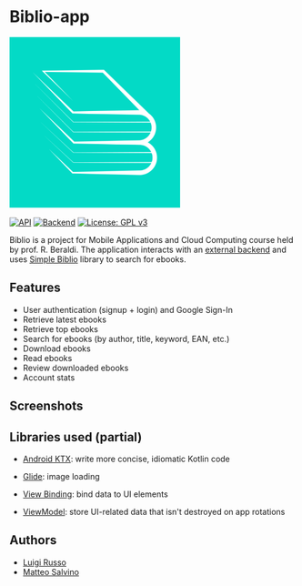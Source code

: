 # Biblio-app
<img width="300" src="app/src/main/icon_launcher-playstore.png">

[![API](https://img.shields.io/badge/API-21%2B-brightgreen.svg?style=flat)](https://android-arsenal.com/api?level=21)
[![Backend](https://img.shields.io/badge/Backend-Rails%206-brightgreen.svg)](https://github.com/lrusso96/simple-biblio-be)
[![License: GPL v3](https://img.shields.io/badge/License-GPL%20v3-blue.svg)](https://www.gnu.org/licenses/gpl-3.0)

Biblio is a project for Mobile Applications and Cloud Computing course held by prof. R. Beraldi.
The application interacts with an [external backend](https://github.com/lrusso96/simple-biblio-be)
and uses [Simple Biblio](https://github.com/lrusso96/simple-biblio) library to search for ebooks.

## Features

- User authentication (signup + login) and Google Sign-In
- Retrieve latest ebooks
- Retrieve top ebooks
- Search for ebooks (by author, title, keyword, EAN, etc.)
- Download ebooks
- Read ebooks
- Review downloaded ebooks
- Account stats

## Screenshots

## Libraries used (partial)

* [Android KTX](https://developer.android.com/kotlin/ktx): write more
  concise, idiomatic Kotlin code
  
* [Glide](https://bumptech.github.io/glide/): image loading

* [View Binding](https://developer.android.com/topic/libraries/view-binding):
  bind data to UI elements
  
* [ViewModel](https://developer.android.com/topic/libraries/architecture/viewmodel):
  store UI-related data that isn't destroyed on app rotations

## Authors

- [Luigi Russo](https://github.com/lrusso96)
- [Matteo Salvino](https://github.com/MatteoSalvino)
